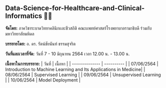 ## Data-Science-for-Healthcare-and-Clinical-Informatics 📝🧪

<b>จัดโดย:</b> ภาควิชาระบาดวิทยาคลินิกเเละชีวสถิติ คณะเเพทย์ศาสตร์โรงพยาบาลรามาธิบดี ร่วมกับมหาวิทยาลัยมหิดล 

<b>บรรยายโดย:</b> อ. ดร. รัตน์ชัยนันท์ ธรรมสุจริต

<b>วันที่และเวลาที่จัด:</b> วันที่ 7 - 10 มิถุนายน 2564 เวลา 12.00 น. - 13.00 น.

<b>เนื้อหาในการบรรยาย:</b>
| วันที่            | เนื้อหา    | 
| -------------- | ---------- | 
| 07/06/2564  | Introduction to Machine Learning and Its Applications in Medicine| 
| 08/06/2564  | Supervised Learning |
| 09/06/2564   | Unsupervised Learning |
| 10/06/2564   | Model Deployment |

